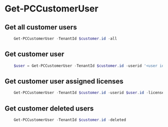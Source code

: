 # Get-PCCustomerUser #

## Get all customer users ##

```powershell
    Get-PCCustomerUser -TenantId $customer.id -all
```

## Get customer user ##

```powershell
    $user = Get-PCCustomerUser -TenantId $customer.id -userid '<user id>'
```

## Get customer user assigned licenses ##

```powershell
    Get-PCCustomerUser -TenantId $customer.id -userid $user.id -licenses
```

## Get customer deleted users ##

```powershell
    Get-PCCustomerUser -TenantId $customer.id -deleted
```
